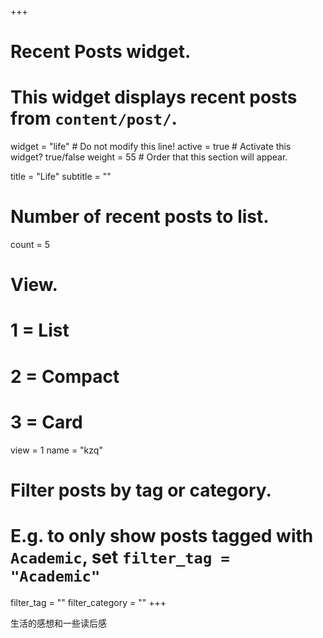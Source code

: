 +++
# Recent Posts widget.
# This widget displays recent posts from `content/post/`.
widget = "life"  # Do not modify this line!
active = true  # Activate this widget? true/false
weight = 55 # Order that this section will appear.

title = "Life"
subtitle = ""

# Number of recent posts to list.
count = 5

# View.
#   1 = List
#   2 = Compact
#   3 = Card
view = 1
name = "kzq"
# Filter posts by tag or category.
#  E.g. to only show posts tagged with `Academic`, set `filter_tag = "Academic"`
filter_tag = ""
filter_category = ""
+++

生活的感想和一些读后感